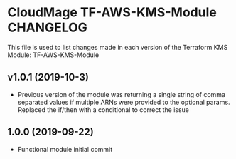 # CloudMage TF-AWS-KMS-Module CHANGELOG

This file is used to list changes made in each version of the Terraform KMS Module: TF-AWS-KMS-Module

## v1.0.1 (2019-10-3)

- Previous version of the module was returning a single string of comma separated values if multiple ARNs were provided to the optional params. Replaced the if/then with a conditional to correct the issue

## 1.0.0 (2019-09-22)

- Functional module initial commit
